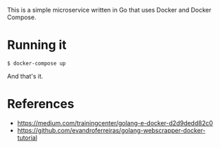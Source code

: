 This is a simple microservice written in Go that uses Docker and Docker Compose.

# Running it
```
$ docker-compose up
```

And that's it.

# References

* https://medium.com/trainingcenter/golang-e-docker-d2d9dedd82c0
* https://github.com/evandroferreiras/golang-webscrapper-docker-tutorial
